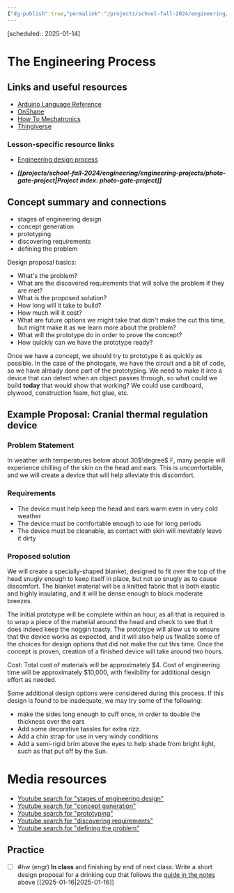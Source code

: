 ```yaml
---
{"dg-publish":true,"permalink":"/projects/school-fall-2024/engineering/lessons/engineering-process/"}
---
```



[scheduled:: 2025-01-14] 
#  The Engineering Process

## Links and useful resources 

- [Arduino Language Reference](https://docs.arduino.cc/language-reference/)
- [OnShape](https://cad.onshape.com)
- [How To Mechatronics](https://howtomechatronics.com)
- [Thingiverse](https://thingiverse.com)


### Lesson-specific resource links

- [Engineering design process](https://waykenrm.com/blogs/engineering-design-process/) 
 
- ***[[projects/school-fall-2024/engineering/engineering-projects/photo-gate-project\|Project index: photo-gate-project]]*** 

## Concept summary and connections


- stages of engineering design 
- concept generation 
- prototyping 
- discovering requirements 
- defining the problem 

Design proposal basics:
- What's the problem?
- What are the discovered requirements that will solve the problem if they are met?
- What is the proposed solution?
- How long will it take to build?
- How much will it cost?
- What are future options we might take that didn't make the cut this time, but might make it as we learn more about the problem?
- What will the prototype do in order to prove the concept?
- How quickly can we have the prototype ready?

Once we have a concept, we should try to prototype it as quickly as possible. In the case of the photogate, we have the circuit and a bit of code, so we have already done part of the prototyping. We need to make it into a device that can detect when an object passes through, so what could we build **today** that would show that working? We could use cardboard, plywood, construction foam, hot glue, etc. 

## Example Proposal: Cranial thermal regulation device

### Problem Statement

In weather with temperatures below about 30$\degree$ F, many people will experience chilling of the skin on the head and ears. This is uncomfortable, and we will create a device that will help alleviate this discomfort.

### Requirements

- The device must help keep the head and ears warm even in very cold weather
- The device must be comfortable enough to use for long periods
- The device must be cleanable, as contact with skin will inevitably leave it dirty

### Proposed solution

We will create a specially-shaped blanket, designed to fit over the top of the head snugly enough to keep itself in place, but not so snugly as to cause discomfort. The blanket material will be a knitted fabric that is both elastic and highly insulating, and it will be dense enough to block moderate breezes.

The initial prototype will be complete within an hour, as all that is required is to wrap a piece of the material around the head and check to see that it does indeed keep the noggin toasty. The prototype will allow us to ensure that the device works as expected, and it will also help us finalize some of the choices for design options that did not make the cut this time. Once the concept is proven, creation of a finished device will take around two hours.

Cost: Total cost of materials will be approximately $4. Cost of engineering time will be approximately $10,000, with flexibility for additional design effort as needed.

Some additional design options were considered during this process. If this design is found to be inadequate, we may try some of the following:
- make the sides long enough to cuff once, in order to double the thickness over the ears
- Add some decorative tassles for extra rizz.
- Add a chin strap for use in very windy conditions
- Add a semi-rigid brim above the eyes to help shade from bright light, such as that put off by the Sun.

# Media resources

- [Youtube search for "stages of engineering design"](https://www.youtube.com/results?search_query=stages%20of%20engineering%20design) 
- [Youtube search for "concept generation"](https://www.youtube.com/results?search_query=concept%20generation) 
- [Youtube search for "prototyping"](https://www.youtube.com/results?search_query=prototyping) 
- [Youtube search for "discovering requirements"](https://www.youtube.com/results?search_query=discovering%20requirements) 
- [Youtube search for "defining the problem"](https://www.youtube.com/results?search_query=defining%20the%20problem) 

## Practice

- [ ] #hw (engr) **In class** and finishing by end of next class: Write a short design proposal for a drinking cup that follows the [guide in the notes](https://school.ginosterous.com/projects/school-fall-2024/engineering/lessons/engineering-process) above  [[2025-01-16\|2025-01-16]]
